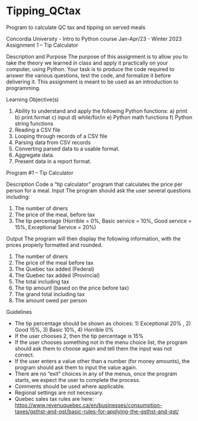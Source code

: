 # Tipping_QCtax
Program to calculate QC tax and tipping on served meals

Concordia University - Intro to Python course Jan-Apr/23 - Winter 2023
Assignment 1 – Tip Calculator

Description and Purpose
The purpose of this assignment is to allow you to take the theory we learned in class and apply it practically on your computer, using Python.
Your task is to produce the code required to answer the various questions, test the code, and formalize it before delivering it.
This assignment is meant to be used as an introduction to programming.

Learning Objective(s)
1) Ability to understand and apply the following Python functions:
a) print
b) print.format
c) input
d) while/for/in
e) Python math functions
f) Python string functions
2) Reading a CSV file
3) Looping through records of a CSV file
4) Parsing data from CSV records
5) Converting parsed data to a usable format.
6) Aggregate data.
7) Present data in a report format.

Program #1 – Tip Calculator

Description
Code a “tip calculator” program that calculates the price per person for a meal.
Input
The program should ask the user several questions including:
1. The number of diners
2. The price of the meal, before tax
3. The tip percentage (Horrible = 0%, Basic service = 10%,
Good service = 15%, Exceptional Service = 20%)

Output
The program will then display the following information, with the prices properly formatted and rounded.
1. The number of diners
2. The price of the meal before tax
3. The Quebec tax added (Federal)
4. The Quebec tax added (Provincial)
5. The total including tax
6. The tip amount (based on the price before tax)
7. The grand total including tax
8. The amount owed per person

Guidelines
- The tip percentage should be shown as choices: 1) Exceptional 20% , 2) Good 15%, 3) Basic 10%, 4) Horrible 0%
- If the user chooses 2, then the tip percentage is 15%
- If the user chooses something not in the menu choice list, the program should ask them to choose again and tell them the input was not correct.
- If the user enters a value other than a number (for money amounts), the program should ask them to input the value again.
- There are no “exit” choices in any of the menus, once the program starts, we expect the user to complete the process.
- Comments should be used where applicable.
- Regional settings are not necessary.
- Quebec sales tax rules are here: https://www.revenuquebec.ca/en/businesses/consumption-taxes/gsthst-and-qst/basic-rules-for-applying-the-gsthst-and-qst/


